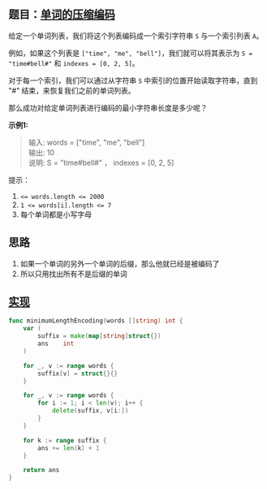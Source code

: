 ## 题目：[单词的压缩编码](https://leetcode-cn.com/problems/short-encoding-of-words/)

给定一个单词列表，我们将这个列表编码成一个索引字符串 `S` 与一个索引列表 `A`。

例如，如果这个列表是 `["time", "me", "bell"]`，我们就可以将其表示为 `S = "time#bell#"` 和 `indexes = [0, 2, 5]`。

对于每一个索引，我们可以通过从字符串 `S` 中索引的位置开始读取字符串，直到 "#" 结束，来恢复我们之前的单词列表。

那么成功对给定单词列表进行编码的最小字符串长度是多少呢？

**示例1:**
>输入: words = ["time", "me", "bell"]  
>输出: 10  
>说明: S = "time#bell#" ， indexes = [0, 2, 5]  

提示：
1. `<= words.length <= 2000`
2. `1 <= words[i].length <= 7`
3. 每个单词都是小写字母

## 思路
1. 如果一个单词的另外一个单词的后缀，那么他就已经是被编码了
2. 所以只用找出所有不是后缀的单词

## [实现](https://github.com/mzmuer/leetcode/blob/master/question820/answer_test.go)
```go
func minimumLengthEncoding(words []string) int {
	var (
		suffix = make(map[string]struct{})
		ans    int
	)

	for _, v := range words {
		suffix[v] = struct{}{}
	}

	for _, v := range words {
		for i := 1; i < len(v); i++ {
			delete(suffix, v[i:])
		}
	}

	for k := range suffix {
		ans += len(k) + 1
	}

	return ans
}
```